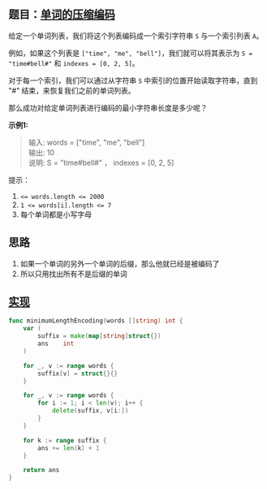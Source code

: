 ## 题目：[单词的压缩编码](https://leetcode-cn.com/problems/short-encoding-of-words/)

给定一个单词列表，我们将这个列表编码成一个索引字符串 `S` 与一个索引列表 `A`。

例如，如果这个列表是 `["time", "me", "bell"]`，我们就可以将其表示为 `S = "time#bell#"` 和 `indexes = [0, 2, 5]`。

对于每一个索引，我们可以通过从字符串 `S` 中索引的位置开始读取字符串，直到 "#" 结束，来恢复我们之前的单词列表。

那么成功对给定单词列表进行编码的最小字符串长度是多少呢？

**示例1:**
>输入: words = ["time", "me", "bell"]  
>输出: 10  
>说明: S = "time#bell#" ， indexes = [0, 2, 5]  

提示：
1. `<= words.length <= 2000`
2. `1 <= words[i].length <= 7`
3. 每个单词都是小写字母

## 思路
1. 如果一个单词的另外一个单词的后缀，那么他就已经是被编码了
2. 所以只用找出所有不是后缀的单词

## [实现](https://github.com/mzmuer/leetcode/blob/master/question820/answer_test.go)
```go
func minimumLengthEncoding(words []string) int {
	var (
		suffix = make(map[string]struct{})
		ans    int
	)

	for _, v := range words {
		suffix[v] = struct{}{}
	}

	for _, v := range words {
		for i := 1; i < len(v); i++ {
			delete(suffix, v[i:])
		}
	}

	for k := range suffix {
		ans += len(k) + 1
	}

	return ans
}
```